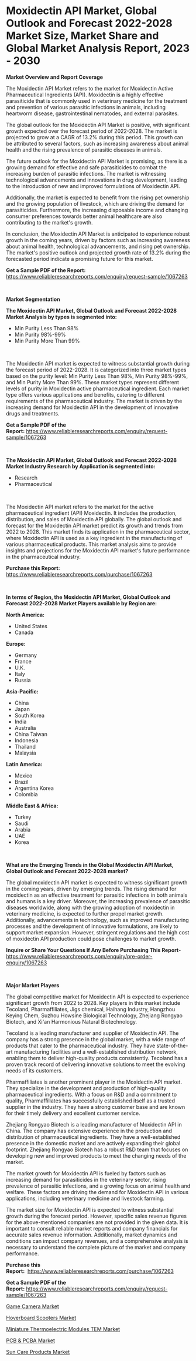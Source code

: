 <p><h1>Moxidectin API Market, Global Outlook and Forecast 2022-2028 Market Size, Market Share and Global Market Analysis Report, 2023 - 2030</h1></p><p><strong>Market Overview and Report Coverage</strong></p>
<p><p>The Moxidectin API Market refers to the market for Moxidectin Active Pharmaceutical Ingredients (API). Moxidectin is a highly effective parasiticide that is commonly used in veterinary medicine for the treatment and prevention of various parasitic infections in animals, including heartworm disease, gastrointestinal nematodes, and external parasites.</p><p>The global outlook for the Moxidectin API Market is positive, with significant growth expected over the forecast period of 2022-2028. The market is projected to grow at a CAGR of 13.2% during this period. This growth can be attributed to several factors, such as increasing awareness about animal health and the rising prevalence of parasitic diseases in animals.</p><p>The future outlook for the Moxidectin API Market is promising, as there is a growing demand for effective and safe parasiticides to combat the increasing burden of parasitic infections. The market is witnessing technological advancements and innovations in drug development, leading to the introduction of new and improved formulations of Moxidectin API.</p><p>Additionally, the market is expected to benefit from the rising pet ownership and the growing population of livestock, which are driving the demand for parasiticides. Furthermore, the increasing disposable income and changing consumer preferences towards better animal healthcare are also contributing to the market's growth.</p><p>In conclusion, the Moxidectin API Market is anticipated to experience robust growth in the coming years, driven by factors such as increasing awareness about animal health, technological advancements, and rising pet ownership. The market's positive outlook and projected growth rate of 13.2% during the forecasted period indicate a promising future for this market.</p></p>
<p><strong>Get a Sample PDF of the Report:</strong> <a href="https://www.reliableresearchreports.com/enquiry/request-sample/1067263">https://www.reliableresearchreports.com/enquiry/request-sample/1067263</a></p>
<p>&nbsp;</p>
<p><strong>Market Segmentation</strong></p>
<p><strong>The Moxidectin API Market, Global Outlook and Forecast 2022-2028 Market Analysis by types is segmented into:</strong></p>
<p><ul><li>Min Purity Less Than 98%</li><li>Min Purity 98%-99%</li><li>Min Purity More Than 99%</li></ul></p>
<p>&nbsp;</p>
<p><p>The Moxidectin API market is expected to witness substantial growth during the forecast period of 2022-2028. It is categorized into three market types based on the purity level: Min Purity Less Than 98%, Min Purity 98%-99%, and Min Purity More Than 99%. These market types represent different levels of purity in Moxidectin active pharmaceutical ingredient. Each market type offers various applications and benefits, catering to different requirements of the pharmaceutical industry. The market is driven by the increasing demand for Moxidectin API in the development of innovative drugs and treatments.</p></p>
<p><strong>Get a Sample PDF of the Report:</strong>&nbsp;<a href="https://www.reliableresearchreports.com/enquiry/request-sample/1067263">https://www.reliableresearchreports.com/enquiry/request-sample/1067263</a></p>
<p>&nbsp;</p>
<p><strong>The Moxidectin API Market, Global Outlook and Forecast 2022-2028 Market Industry Research by Application is segmented into:</strong></p>
<p><ul><li>Research</li><li>Pharmaceutical</li></ul></p>
<p>&nbsp;</p>
<p><p>The Moxidectin API market refers to the market for the active pharmaceutical ingredient (API) Moxidectin. It includes the production, distribution, and sales of Moxidectin API globally. The global outlook and forecast for the Moxidectin API market predict its growth and trends from 2022 to 2028. This market finds its application in the pharmaceutical sector, where Moxidectin API is used as a key ingredient in the manufacturing of various pharmaceutical products. This market analysis aims to provide insights and projections for the Moxidectin API market's future performance in the pharmaceutical industry.</p></p>
<p><strong>Purchase this Report:</strong>&nbsp; <a href="https://www.reliableresearchreports.com/purchase/1067263">https://www.reliableresearchreports.com/purchase/1067263</a></p>
<p>&nbsp;</p>
<p><strong>In terms of Region, the Moxidectin API Market, Global Outlook and Forecast 2022-2028 Market Players available by Region are:</strong></p>
<p>
    <p> <strong> North America: </strong>
        <ul>
            <li>United States</li>
            <li>Canada</li>
        </ul>
        </p> 
    <p> <strong> Europe: </strong>
        <ul>
            <li>Germany</li>
            <li>France</li>
            <li>U.K.</li>
            <li>Italy</li>
            <li>Russia</li>
        </ul>
        </p> 
    <p> <strong> Asia-Pacific: </strong>
        <ul>
            <li>China</li>
            <li>Japan</li>
            <li>South Korea</li>
            <li>India</li>
            <li>Australia</li>
            <li>China Taiwan</li>
            <li>Indonesia</li>
            <li>Thailand</li>
            <li>Malaysia</li>
        </ul>
        </p> 
    <p> <strong> Latin America: </strong>
        <ul>
            <li>Mexico</li>
            <li>Brazil</li>
            <li>Argentina Korea</li>
            <li>Colombia</li>
        </ul>
        </p> 
    <p> <strong> Middle East & Africa: </strong>
        <ul>
            <li>Turkey</li>
            <li>Saudi</li>
            <li>Arabia</li>
            <li>UAE</li>
            <li>Korea</li>
        </ul>
    </p>
    </p>
<p>&nbsp;</p>
<p><strong>What are the Emerging Trends in the Global Moxidectin API Market, Global Outlook and Forecast 2022-2028 market?</strong></p>
<p><p>The global moxidectin API market is expected to witness significant growth in the coming years, driven by emerging trends. The rising demand for moxidectin as an effective treatment for parasitic infections in both animals and humans is a key driver. Moreover, the increasing prevalence of parasitic diseases worldwide, along with the growing adoption of moxidectin in veterinary medicine, is expected to further propel market growth. Additionally, advancements in technology, such as improved manufacturing processes and the development of innovative formulations, are likely to support market expansion. However, stringent regulations and the high cost of moxidectin API production could pose challenges to market growth.</p></p>
<p><strong>Inquire or Share Your Questions If Any Before Purchasing This Report</strong>- <a href="https://www.reliableresearchreports.com/enquiry/pre-order-enquiry/1067263">https://www.reliableresearchreports.com/enquiry/pre-order-enquiry/1067263</a></p>
<p>&nbsp;</p>
<p><strong>Major Market Players</strong></p>
<p><p>The global competitive market for Moxidectin API is expected to experience significant growth from 2022 to 2028. Key players in this market include Tecoland, Pharmaffiliates, Jigs chemical, Haihang Industry, Hangzhou Keying Chem, Suzhou Howsine Biological Technology, Zhejiang Rongyao Biotech, and Xi'an Harmonious Natural Biotechnology.</p><p>Tecoland is a leading manufacturer and supplier of Moxidectin API. The company has a strong presence in the global market, with a wide range of products that cater to the pharmaceutical industry. They have state-of-the-art manufacturing facilities and a well-established distribution network, enabling them to deliver high-quality products consistently. Tecoland has a proven track record of delivering innovative solutions to meet the evolving needs of its customers.</p><p>Pharmaffiliates is another prominent player in the Moxidectin API market. They specialize in the development and production of high-quality pharmaceutical ingredients. With a focus on R&D and a commitment to quality, Pharmaffiliates has successfully established itself as a trusted supplier in the industry. They have a strong customer base and are known for their timely delivery and excellent customer service.</p><p>Zhejiang Rongyao Biotech is a leading manufacturer of Moxidectin API in China. The company has extensive experience in the production and distribution of pharmaceutical ingredients. They have a well-established presence in the domestic market and are actively expanding their global footprint. Zhejiang Rongyao Biotech has a robust R&D team that focuses on developing new and improved products to meet the changing needs of the market.</p><p>The market growth for Moxidectin API is fueled by factors such as increasing demand for parasiticides in the veterinary sector, rising prevalence of parasitic infections, and a growing focus on animal health and welfare. These factors are driving the demand for Moxidectin API in various applications, including veterinary medicine and livestock farming.</p><p>The market size for Moxidectin API is expected to witness substantial growth during the forecast period. However, specific sales revenue figures for the above-mentioned companies are not provided in the given data. It is important to consult reliable market reports and company financials for accurate sales revenue information. Additionally, market dynamics and conditions can impact company revenues, and a comprehensive analysis is necessary to understand the complete picture of the market and company performance.</p></p>
<p><strong>Purchase this Report:</strong>&nbsp;&nbsp;<a href="https://www.reliableresearchreports.com/purchase/1067263">https://www.reliableresearchreports.com/purchase/1067263</a></p>
<p></p>
<p><strong>Get a Sample PDF of the Report:</strong>&nbsp;<a href="https://www.reliableresearchreports.com/enquiry/request-sample/1067263">https://www.reliableresearchreports.com/enquiry/request-sample/1067263</a></p>
<p><p><a href="https://www.linkedin.com/pulse/game-camera-market-challenges-opportunities-growth-drivers-itdfe/">Game Camera Market</a></p><p><a href="https://medium.com/@joannebell6556/hoverboard-scooters-market-size-growth-forecast-2023-2030-77436e0db9b4">Hoverboard Scooters Market</a></p><p><a href="https://www.reportprime.com/miniature-thermoelectric-modules-tem-r5245">Miniature Thermoelectric Modules TEM Market</a></p><p><a href="https://www.linkedin.com/pulse/pcb-amp-pcba-market-insights-players-forecast-till-2030-weltwerk-hzyne/">PCB & PCBA Market</a></p><p><a href="https://medium.com/@markuspagac2023/sun-care-products-market-size-growth-forecast-2023-2030-05dc0ebbe51b">Sun Care Products Market</a></p></p>